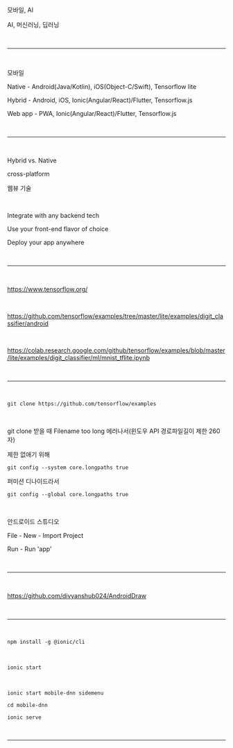 <br />

모바일, AI

AI, 머신러닝, 딥러닝

<br />

---

<br />

모바일

Native - Android(Java/Kotlin), iOS(Object-C/Swift), Tensorflow lite

Hybrid - Android, iOS, Ionic(Angular/React)/Flutter, Tensorflow.js 

Web app - PWA, Ionic(Angular/React)/Flutter, Tensorflow.js 

<br />

---

<br />

Hybrid vs. Native

cross-platform

웹뷰 기술

<br />

Integrate with any backend tech

Use your front-end flavor of choice

Deploy your app anywhere 

<br />

---

<br />

https://www.tensorflow.org/

<br />

https://github.com/tensorflow/examples/tree/master/lite/examples/digit_classifier/android

<br />

https://colab.research.google.com/github/tensorflow/examples/blob/master/lite/examples/digit_classifier/ml/mnist_tflite.ipynb

<br />

---

<br />

`git clone https://github.com/tensorflow/examples`

<br />

git clone 받을 때 Filename too long 에러나서(윈도우 API 경로파일길이 제한 260자)

제한 없애기 위해

`git config --system core.longpaths true`

퍼미션 디나이드라서

`git config --global core.longpaths true`

<br />

안드로이드 스튜디오

File - New - Import Project

Run - Run 'app'

<br />

---

<br />

https://github.com/divyanshub024/AndroidDraw

<br />

---

<br />

`npm install -g @ionic/cli`

<br />

`ionic start`

<br />

`ionic start mobile-dnn sidemenu`

`cd mobile-dnn`

`ionic serve`

<br />

---

<br />

